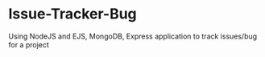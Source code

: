 # Issue-Tracker-Bug

Using NodeJS and EJS, MongoDB, Express application to track issues/bug for a project
